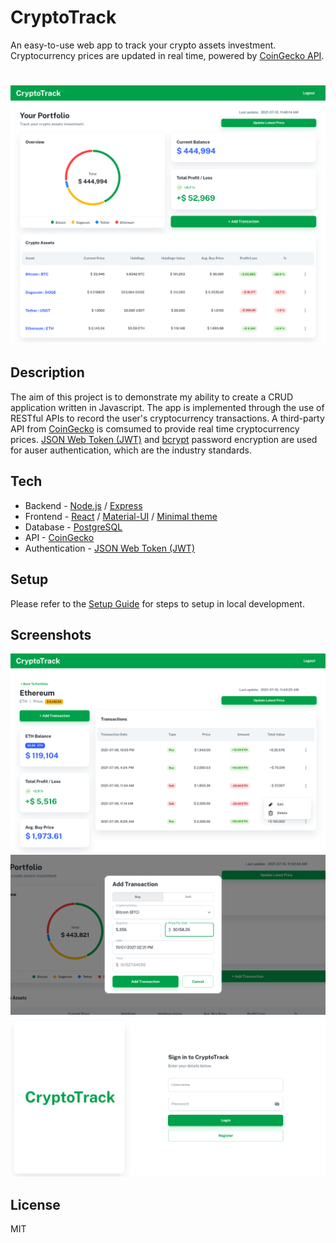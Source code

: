 # CryptoTrack
An easy-to-use web app to track your crypto assets investment. Cryptocurrency prices are updated in real time, powered by [CoinGecko API](https://www.coingecko.com/en/api).

# ![portfolio-page](./img/1-portfolio-page.png)

## Description
The aim of this project is to demonstrate my ability to create a CRUD application written in Javascript. The app is implemented through the use of RESTful APIs to record the user's cryptocurrency transactions. A third-party API from [CoinGecko](https://www.coingecko.com/en/api) is comsumed to provide real time cryptocurrency prices. [JSON Web Token (JWT)](https://jwt.io) and [bcrypt](https://www.npmjs.com/package/bcrypt) password encryption are used for auser authentication, which are the industry standards.

## Tech
- Backend - [Node.js](https://nodejs.org/en/) / [Express](https://expressjs.com)
- Frontend - [React](https://reactjs.org) / [Material-UI](https://material-ui.com) / [Minimal theme](https://material-ui.com/store/previews/minimal-dashboard/)
- Database - [PostgreSQL](https://www.postgresql.org)
- API - [CoinGecko](https://www.coingecko.com/en/api)
- Authentication - [JSON Web Token (JWT)](https://jwt.io)

## Setup
Please refer to the [Setup Guide](./setup-guide.md) for steps to setup in local development.

## Screenshots
![asset-details-page](./img/2-asset-details-page.png)
![add-transaction-modal](./img/3-add-transaction-modal.png)
![login-page](./img/4-login-page.png)

## License
MIT
